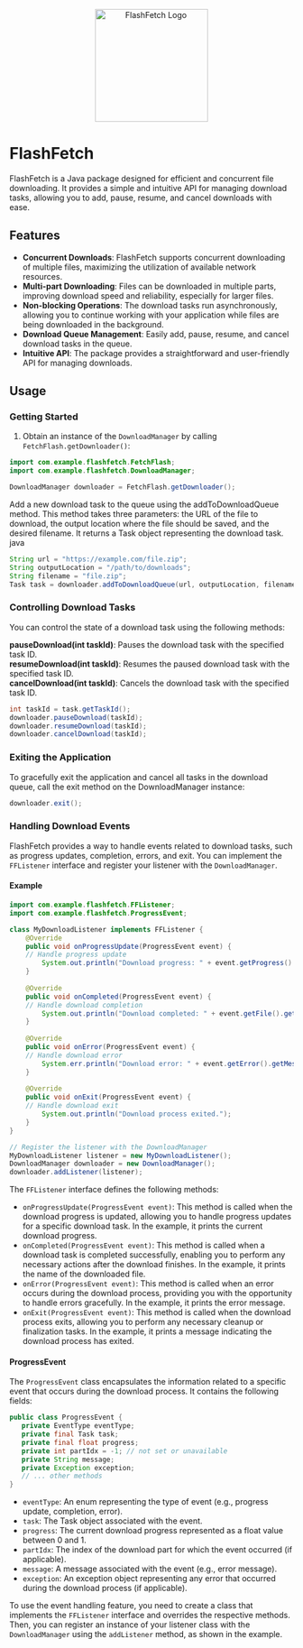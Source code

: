 <p align="center">
  <img src="https://res.cloudinary.com/depkjmecv/image/upload/v1710795558/flash-fetch-logo_nln2qh.jpg" alt="FlashFetch Logo" width="200">
</p>

# FlashFetch

FlashFetch is a Java package designed for efficient and concurrent file downloading. It provides a simple and intuitive API for managing download tasks, allowing you to add, pause, resume, and cancel downloads with ease.

## Features

- **Concurrent Downloads**: FlashFetch supports concurrent downloading of multiple files, maximizing the utilization of available network resources.
- **Multi-part Downloading**: Files can be downloaded in multiple parts, improving download speed and reliability, especially for larger files.
- **Non-blocking Operations**: The download tasks run asynchronously, allowing you to continue working with your application while files are being downloaded in the background.
- **Download Queue Management**: Easily add, pause, resume, and cancel download tasks in the queue.
- **Intuitive API**: The package provides a straightforward and user-friendly API for managing downloads.

## Usage

### Getting Started

1. Obtain an instance of the `DownloadManager` by calling `FetchFlash.getDownloader()`:

```java
import com.example.flashfetch.FetchFlash;
import com.example.flashfetch.DownloadManager;

DownloadManager downloader = FetchFlash.getDownloader();
```
Add a new download task to the queue using the addToDownloadQueue method. This method takes three parameters: the URL of the file to download, the output location where the file should be saved, and the desired filename. It returns a Task object representing the download task.
java
```java
String url = "https://example.com/file.zip";
String outputLocation = "/path/to/downloads";
String filename = "file.zip";
Task task = downloader.addToDownloadQueue(url, outputLocation, filename);
```

### Controlling Download Tasks

You can control the state of a download task using the following methods:

**pauseDownload(int taskId)**: Pauses the download task with the specified task ID.</br>
**resumeDownload(int taskId)**: Resumes the paused download task with the specified task ID.</br>
**cancelDownload(int taskId)**: Cancels the download task with the specified task ID.</br>
```java
int taskId = task.getTaskId();
downloader.pauseDownload(taskId);
downloader.resumeDownload(taskId);
downloader.cancelDownload(taskId);
```
### Exiting the Application
To gracefully exit the application and cancel all tasks in the download queue, call the exit method on the DownloadManager instance:
```java
downloader.exit();
```
### Handling Download Events

FlashFetch provides a way to handle events related to download tasks, such as progress updates, completion, errors, and exit. You can implement the `FFListener` interface and register your listener with the `DownloadManager`.

#### Example

```java
import com.example.flashfetch.FFListener;
import com.example.flashfetch.ProgressEvent;

class MyDownloadListener implements FFListener {
    @Override
    public void onProgressUpdate(ProgressEvent event) {
    // Handle progress update
        System.out.println("Download progress: " + event.getProgress() + "%");
    }
    
    @Override
    public void onCompleted(ProgressEvent event) {
    // Handle download completion
        System.out.println("Download completed: " + event.getFile().getName());
    }
    
    @Override
    public void onError(ProgressEvent event) {
    // Handle download error
        System.err.println("Download error: " + event.getError().getMessage());
    }
    
    @Override
    public void onExit(ProgressEvent event) {
    // Handle download exit
        System.out.println("Download process exited.");
    }
}

// Register the listener with the DownloadManager
MyDownloadListener listener = new MyDownloadListener();
DownloadManager downloader = new DownloadManager();
downloader.addListener(listener);
```

The `FFListener` interface defines the following methods:

- `onProgressUpdate(ProgressEvent event)`: This method is called when the download progress is updated, allowing you to handle progress updates for a specific download task. In the example, it prints the current download progress.
- `onCompleted(ProgressEvent event)`: This method is called when a download task is completed successfully, enabling you to perform any necessary actions after the download finishes. In the example, it prints the name of the downloaded file.
- `onError(ProgressEvent event)`: This method is called when an error occurs during the download process, providing you with the opportunity to handle errors gracefully. In the example, it prints the error message.
- `onExit(ProgressEvent event)`: This method is called when the download process exits, allowing you to perform any necessary cleanup or finalization tasks. In the example, it prints a message indicating the download process has exited.

#### ProgressEvent

The `ProgressEvent` class encapsulates the information related to a specific event that occurs during the download process. It contains the following fields:

```java
public class ProgressEvent {
   private EventType eventType;
   private final Task task;
   private final float progress;
   private int partIdx = -1; // not set or unavailable
   private String message;
   private Exception exception;
   // ... other methods
}
```
- `eventType`: An enum representing the type of event (e.g., progress update, completion, error).
- `task`: The Task object associated with the event.
- `progress`: The current download progress represented as a float value between 0 and 1.
- `partIdx`: The index of the download part for which the event occurred (if applicable).
- `message`: A message associated with the event (e.g., error message).
- `exception`: An exception object representing any error that occurred during the download process (if applicable).

To use the event handling feature, you need to create a class that implements the `FFListener` interface and overrides the respective methods. Then, you can register an instance of your listener class with the `DownloadManager` using the `addListener` method, as shown in the example.

